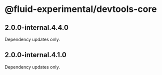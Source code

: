 # @fluid-experimental/devtools-core

## 2.0.0-internal.4.4.0

Dependency updates only.

## 2.0.0-internal.4.1.0

Dependency updates only.

